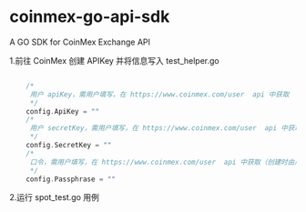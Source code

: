# coinmex-go-api-sdk
A GO SDK for CoinMex Exchange API

1.前往 CoinMex 创建 APIKey 并将信息写入 test_helper.go

```go

    /*
     用户 apiKey，需用户填写，在 https://www.coinmex.com/user  api 中获取
     */
    config.ApiKey = ""
    /*
     用户 secretKey，需用户填写，在 https://www.coinmex.com/user  api 中获取
     */
    config.SecretKey = ""
    /*
     口令，需用户填写，在 https://www.coinmex.com/user  api 中获取（创建时由用户设定）
     */
    config.Passphrase = ""
```

2.运行 spot_test.go 用例
